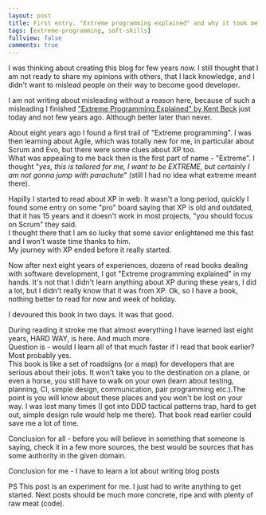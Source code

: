 ```yaml
---
layout: post
title: First entry. "Extreme programming explained" and why it took me so long.
tags: [extreme-programming, soft-skills]
fullview: false
comments: true
---
```


I was thinking about creating this blog for few years now.
I still thought that I am not ready to share my opinions with others, that I lack knowledge, and
I didn't want to mislead people on their way to become good developer.

I am not writing about misleading without a reason here, because of such a misleading I finished
["Extreme Programming Explained" by Kent Beck](https://www.amazon.com/Extreme-Programming-Explained-Embrace-Change/dp/0321278658)
just today and not few years ago. Although better later than never.

About eight years ago I found a first trail of "Extreme programming". I was then learning about Agile, which was
totally new for me, in particular about Scrum and Evo, but there were some clues about XP too.  
What was appealing to me back then is the first part of name - "Extreme".
I thought "*yes, this is tailored for me, I want to be EXTREME, but certainly I am not gonna jump with parachute*"
(still I had no idea what extreme meant there).

Hapilly I started to read about XP in web. It wasn't a long period, quickly I found some entry on some "pro" board
saying that XP is old and outdated, that it has 15 years and it doesn't work in most projects,
"you should focus on Scrum" they said.  
I thought there that I am so lucky that some savior enlightened me this fast and I won't waste time thanks to him.  
My journey with XP ended before it really started.

Now after next eight years of experiences, dozens of read books dealing with software development,
I got "Extreme programming explained" in my hands.
It's not that I didn't learn anything about XP during these years, I did a lot, but I didn't really know that it was
from XP.
Ok, so I have a book, nothing better to read for now and week of holiday.

I devoured this book in two days. It was that good.

During reading it stroke me that almost everything I have learned last eight years, HARD WAY, is here. And much more.  
Question is - would I learn all of that much faster if I read that book earlier? Most probably yes.  
This book is like a set of roadsigns (or a map) for developers that are serious about their jobs.
It won't take you to the destination on a plane, or even a horse, you still have to walk on your own (learn about
testing, planning, CI, simple design, communication, pair programming etc.).The point is you will know about these
places and you won't be lost on your way. I was lost many times (I got into DDD tactical patterns trap,
hard to get out, simple design rule would help me there). That book read earlier could save me a lot of time.

Conclusion for all - before you will believe in something that someone is saying, check it in a few more sources,
the best would be sources that has some authority in the given domain.

Conclusion for me - I have to learn a lot about writing blog posts


PS This post is an experiment for me. I just had to write anything to get started. Next posts should be much more
concrete, ripe and with plenty of raw meat (code).